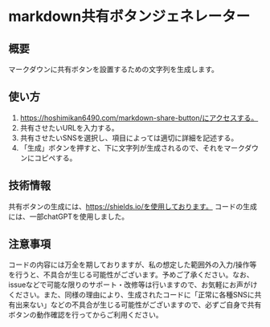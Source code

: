 # markdown共有ボタンジェネレーター
## 概要
マークダウンに共有ボタンを設置するための文字列を生成します。

## 使い方
1. https://hoshimikan6490.com/markdown-share-button/にアクセスする。
2. 共有させたいURLを入力する。
3. 共有させたいSNSを選択し、項目によっては適切に詳細を記述する。
4. 「生成」ボタンを押すと、下に文字列が生成されるので、それをマークダウンにコピペする。

## 技術情報
共有ボタンの生成には、https://shields.io/を使用しております。
コードの生成には、一部chatGPTを使用しました。

## 注意事項
コードの内容には万全を期しておりますが、私の想定した範囲外の入力/操作等を行うと、不具合が生じる可能性がございます。予めご了承ください。なお、issueなどで可能な限りのサポート・改修等は行いますので、お気軽にお声がけください。また、同様の理由により、生成されたコードに「正常に各種SNSに共有出来ない」などの不具合が生じる可能性がございますので、必ずご自身で共有ボタンの動作確認を行ってからご利用ください。